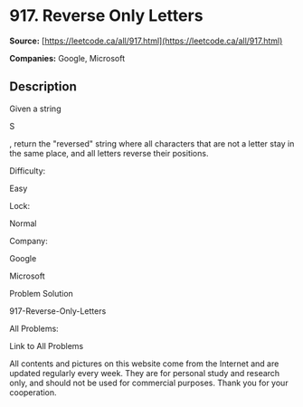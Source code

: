 # 917. Reverse Only Letters

**Source:** [https://leetcode.ca/all/917.html](https://leetcode.ca/all/917.html)

**Companies:** Google, Microsoft

## Description

Given a string

S

, return the "reversed" string where all characters
        that are not a letter stay in the same place, and all letters reverse their positions.

Difficulty:

Easy

Lock:

Normal

Company:

Google

Microsoft

Problem Solution

917-Reverse-Only-Letters

All Problems:

Link to All Problems

All contents and pictures on this website come from the Internet and are updated regularly every week. They are for personal study and research only, and should not be used for commercial purposes. Thank you for your cooperation.

